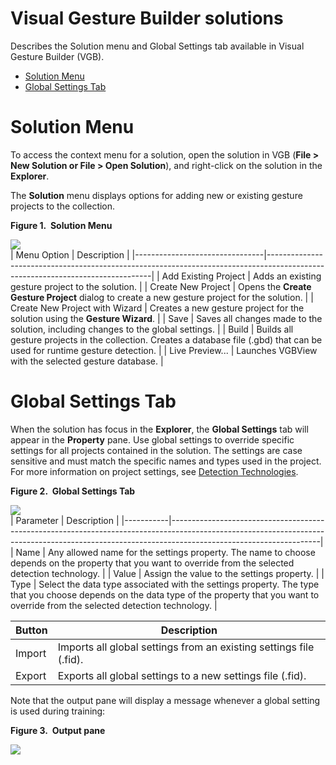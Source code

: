 Visual Gesture Builder solutions  
================================  

Describes the Solution menu and Global Settings tab available in Visual Gesture Builder (VGB).  
-   [Solution Menu](#ID4EN)  
-   [Global Settings Tab](#ID4E5C)  

<span id="ID4EN"></span>

Solution Menu  
=============  

To access the context menu for a solution, open the solution in VGB (**File \> New Solution or File \> Open Solution**), and right-click on the solution in the **Explorer**.  

The **Solution** menu displays options for adding new or existing gesture projects to the collection.  

**Figure 1.  Solution Menu**  

![](../../../../resources/k4w_vgb_solutions_menu.png)  
| Menu Option                    | Description                                                                                                                   |
|--------------------------------|-------------------------------------------------------------------------------------------------------------------------------|
| Add Existing Project           | Adds an existing gesture project to the solution.                                                                             |
| Create New Project             | Opens the **Create Gesture Project** dialog to create a new gesture project for the solution.                                 |
| Create New Project with Wizard | Creates a new gesture project for the solution using the **Gesture Wizard**.                                                  |
| Save                           | Saves all changes made to the solution, including changes to the global settings.                                             |
| Build                          | Builds all gesture projects in the collection. Creates a database file (.gbd) that can be used for runtime gesture detection. |
| Live Preview...                | Launches VGBView with the selected gesture database.                                                                          |

<span id="ID4E5C"></span>

Global Settings Tab  
===================  

When the solution has focus in the **Explorer**, the **Global Settings** tab will appear in the **Property** pane. Use global settings to override specific settings for all projects contained in the solution. The settings are case sensitive and must match the specific names and types used in the project. For more information on project settings, see [Detection Technologies](../Detection_Technologies.md).  

**Figure 2.  Global Settings Tab**  

![](../../../../resources/k4w_vgb_solutions_settings.png)  
| Parameter | Description                                                                                                                                                                                     |
|-----------|-------------------------------------------------------------------------------------------------------------------------------------------------------------------------------------------------|
| Name      | Any allowed name for the settings property. The name to choose depends on the property that you want to override from the selected detection technology.                                        |
| Value     | Assign the value to the settings property.                                                                                                                                                      |
| Type      | Select the data type associated with the settings property. The type that you choose depends on the data type of the property that you want to override from the selected detection technology. |

| Button | Description                                                        |
|--------|--------------------------------------------------------------------|
| Import | Imports all global settings from an existing settings file (.fid). |
| Export | Exports all global settings to a new settings file (.fid).         |

Note that the output pane will display a message whenever a global setting is used during training:  

**Figure 3.  Output pane**  

![](../../../../resources/k4w_vgb_solutions_output.png)  



<!--Please do not edit the data in the comment block below.-->
<!--
TOCTitle : Solutions
RLTitle : Visual Gesture Builder solutions
KeywordA : O:Microsoft.Kinect.tools.k4w_solution_vgb
KeywordA : 31fb326a-602e-9859-d073-334ab32fd6e7
KeywordK : Visual Gesture Builder solutions
AssetID : 31fb326a-602e-9859-d073-334ab32fd6e7
Locale : en-us
CommunityContent : 1
TopicType : kbOrient
DocSet : K4Wv2
ProjType : K4Wv2Proj
Technology : Kinect for Windows
Product : Kinect for Windows SDK v2
productversion : 20
-->
